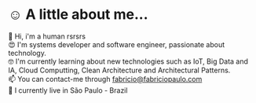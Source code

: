 # :relaxed: A little about me...

👋 Hi, i'm a human rsrsrs\
:heart_eyes: I'm systems developer and software engineer, passionate about technology.\
:nerd_face: I'm currently learning about new technologies such as IoT, Big Data and IA, Cloud Computting, Clean Architecture and Architectural Patterns.\
📫 You can contact-me through fabricio@fabriciopaulo.com\
:house_with_garden: I currently live in São Paulo - Brazil
